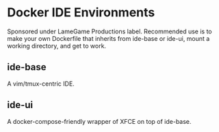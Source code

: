 # Docker IDE Environments

Sponsored under LameGame Productions label.  Recommended use is to make your
own Dockerfile that inherits from ide-base or ide-ui, mount a working
directory, and get to work.

## ide-base

A vim/tmux-centric IDE.

## ide-ui

A docker-compose-friendly wrapper of XFCE on top of ide-base.

